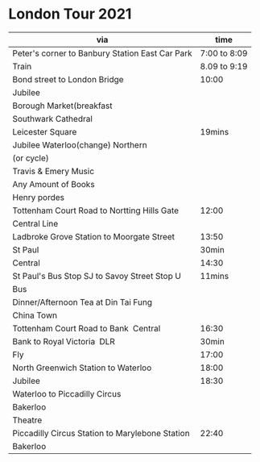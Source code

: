 # London Tour 2021

| via                                             | time         |
| ----------------------------------------------- | ------------ |
| Peter's corner to Banbury Station East Car Park | 7:00 to 8:09 |
| Train                                           | 8.09 to 9:19 |
| Bond street to London Bridge                    | 10:00        |
| Jubilee                                         |
| Borough Market(breakfast                        |
| Southwark Cathedral                             |
| Leicester Square                                | 19mins       |
| Jubilee Waterloo(change) Northern               |
| (or cycle)                                      |
| Travis & Emery Music                            |
| Any Amount of Books                             |
| Henry pordes                                    |
| Tottenham Court Road to Nortting Hills Gate     | 12:00        |
| Central Line                                    |
| Ladbroke Grove Station to Moorgate Street       | 13:50        |
| St Paul                                         | 30min        |
| Central                                         | 14:30        |
| St Paul's Bus Stop SJ to Savoy Street Stop U    | 11mins       |
| Bus                                             |
| Dinner/Afternoon Tea at Din Tai Fung            |
| China Town                                      |
| Tottenham Court Road to Bank  Central           | 16:30        |
| Bank to Royal Victoria  DLR                     | 30min        |
| Fly                                             | 17:00        |
| North Greenwich Station to Waterloo             | 18:00        |
| Jubilee                                         | 18:30        |
| Waterloo to Piccadilly Circus                   |              |
| Bakerloo                                        |              |
| Theatre                                         |              |
| Piccadilly Circus Station to Marylebone Station | 22:40        |
| Bakerloo                                        |

